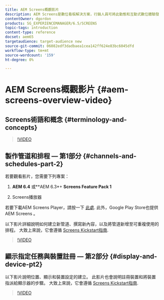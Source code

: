 ```yaml
---
title: AEM Screens概觀影片
description: AEM Screens是數位看板解決方案，行銷人員可將此動態和互動式數位體驗發佈至不同型別的熒幕。
contentOwner: dgordon
products: SG_EXPERIENCEMANAGER/6.5/SCREENS
topic-tags: introduction
content-type: reference
docset: aem65
targetaudience: target-audience new
source-git-commit: 06082edf3dadbaea1cea142ff624e83bc6045dfd
workflow-type: tm+mt
source-wordcount: '159'
ht-degree: 0%

---
```



# AEM Screens概觀影片 {#aem-screens-overview-video}

## Screens術語和概念 {#terminology-and-concepts}

>[!VIDEO](https://video.tv.adobe.com/v/21353?quality=9)


## 製作管道和排程 — 第1部分 {#channels-and-schedules-part-2}

若要觀看影片，您需要下列專案：

1. **AEM 6.4** 或**AEM 6.3*+ **Screens Feature Pack 1**

1. Screens播放器

若要下載AEM Screens Player，請按一下 [此處](https://download.macromedia.com/screens/). 此外，Google Play Store也提供AEM Screens 。 <!-- LINK IS 404 WITH NO SUITABLE REPLACEMENT See [Installing and Configuring Screens](https://helpx.adobe.com/experience-manager/6-4/help/sites-deploying/configuring-screens-introduction.html) for more details. -->

以下影片詳細說明如何建立新管道、撰寫新內容，以及將管道新增至可重複使用的排程。 大致上來說，它會遵循 [Screens Kickstart指南](kickstart-for-aem-screens.md).

>[!VIDEO](https://video.tv.adobe.com/v/21387?quality=9)

## 顯示指定任務與裝置註冊 — 第2部分 {#display-and-device-pt2}

以下影片說明位置、顯示和裝置設定的建立。 此影片也會說明註冊裝置和將裝置指派給顯示器的步驟。 大致上來說，它會遵循 [Screens Kickstart指南](kickstart-for-aem-screens.md).

>[!VIDEO](https://video.tv.adobe.com/v/21411?quality=9)

